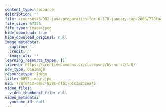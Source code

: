 ```yaml
---
content_type: resource
description: ''
file: /courses/6-092-java-preparation-for-6-170-january-iap-2006/778fa41208ec838c0fb1b1c3a2d2ea45_6092_image.jpg
file_size: 67325
file_type: image/jpeg
hide_download: true
hide_download_original: null
image_metadata:
  caption: ''
  credit: ''
  image-alt: ''
learning_resource_types: []
license: https://creativecommons.org/licenses/by-nc-sa/4.0/
ocw_type: OCWImage
resourcetype: Image
title: 6092_image.jpg
uid: 778fa412-08ec-838c-0fb1-b1c3a2d2ea45
video_files:
  video_thumbnail_file: null
video_metadata:
  youtube_id: null
---
```

